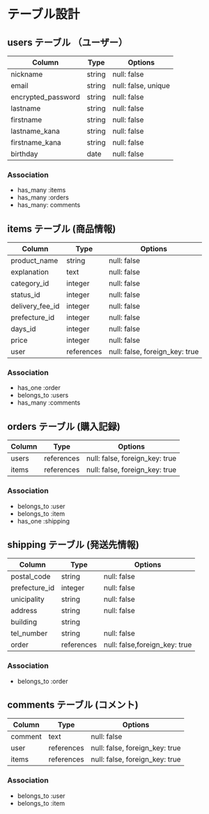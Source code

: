 # テーブル設計

## users テーブル （ユーザー）
| Column             | Type    | Options             |
| ------------------ | ------- | ------------------- |
| nickname           | string  | null: false         |
| email              | string  | null: false, unique |
| encrypted_password | string  | null: false         |
| lastname           | string  | null: false         |
| firstname          | string  | null: false         |
| lastname_kana      | string  | null: false         |
| firstname_kana     | string  | null: false         |
| birthday           | date    | null: false         | 

### Association

- has_many :items
- has_many :orders
- has_many: comments


## items テーブル (商品情報)
| Column          | Type       | Options                        |
| --------------- | ---------- | ------------------------------ |
| product_name    | string     | null: false                    |
| explanation     | text       | null: false                    |
| category_id     | integer    | null: false                    |
| status_id       | integer    | null: false                    |
| delivery_fee_id | integer    | null: false                    |
| prefecture_id   | integer    | null: false                    |
| days_id         | integer    | null: false                    |
| price           | integer    | null: false                    |
| user            | references | null: false, foreign_key: true | 

### Association 

- has_one :order
- belongs_to :users
- has_many :comments


## orders テーブル (購入記録)
| Column          | Type       | Options                        |
| --------------- | ---------- | ------------------------------ |
| users           | references | null: false, foreign_key: true |
| items           | references | null: false, foreign_key: true |

### Association

- belongs_to :user
- belongs_to :item
- has_one :shipping


## shipping テーブル (発送先情報)
| Column          | Type       | Options                       |
| --------------- | ---------- | ----------------------------- |
| postal_code     | string     | null: false                   |
| prefecture_id   | integer    | null: false                   |
| unicipality     | string     | null: false                   |
| address         | string     | null: false                   |
| building        | string     |                               |
| tel_number      | string     | null: false                   |
| order           | references | null: false,foreign_key: true |


### Association

- belongs_to :order

## comments テーブル (コメント)
| Column          | Type       | Options                         |
| --------------- | ---------- | ------------------------------- |
| comment         | text       | null: false                     |
| user            | references | null: false,  foreign_key: true |
| items           | references | null: false,  foreign_key: true |

### Association

- belongs_to :user
- belongs_to :item
